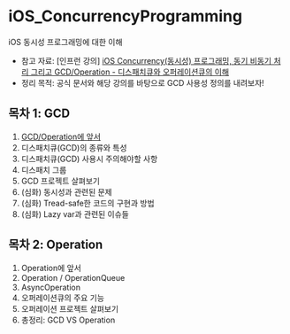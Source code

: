 # iOS_ConcurrencyProgramming
iOS 동시성 프로그래밍에 대한 이해
- 참고 자료: [인프런 강의] [iOS Concurrency(동시성) 프로그래밍, 동기 비동기 처리 그리고 GCD/Operation - 디스패치큐와 오퍼레이션큐의 이해](https://www.inflearn.com/course/iOS-Concurrency-GCD-Operation)
- 정리 목적: 공식 문서와 해당 강의를 바탕으로 GCD 사용성 정의를 내려보자!

## 목차 1: GCD
1) [GCD/Operation에 앞서](../GCD1.md)
3) 디스패치큐(GCD)의 종류와 특성
4) 디스패치큐(GCD) 사용시 주의해야할 사항
5) 디스패치 그룹
6) GCD 프로젝트 살펴보기
7) (심화) 동시성과 관련된 문제
8) (심화) Tread-safe한 코드의 구현과 방법
9) (심화) Lazy var과 관련된 이슈들

## 목차 2: Operation
1) Operation에 앞서
2) Operation / OperationQueue
3) AsyncOperation
4) 오퍼레이션큐의 주요 기능
5) 오퍼레이션 프로젝트 살펴보기
6) 총정리: GCD VS Operation
